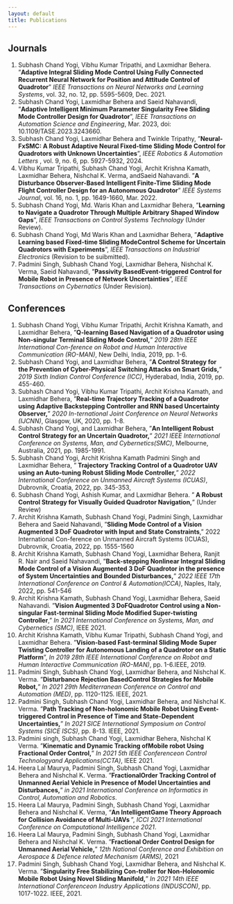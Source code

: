 ```yaml
---
layout: default
title: Publications
---
```

<script type="text/javascript" async
  src="https://cdnjs.cloudflare.com/ajax/libs/mathjax/2.7.7/MathJax.js?config=TeX-MML-AM_CHTML">
</script>

## Journals

<ol>
<!--  1 -->
  <li> <a class="highlighted">Subhash Chand Yogi</a>, Vibhu Kumar Tripathi, and Laxmidhar Behera. ”<b>Adaptive Integral Sliding Mode Control Using Fully Connected Recurrent Neural Network for Position and Attitude Control of Quadrotor</b>” <i>IEEE Transactions on Neural Networks and Learning Systems</i>, vol. 32, no. 12, pp. 5595-5609, Dec. 2021. </li>
<!--  2 -->
  <li> <a class="highlighted">Subhash Chand Yogi</a>, Laxmidhar Behera and Saeid Nahavandi, ”<b>Adaptive Intelligent Minimum Parameter Singularity Free Sliding Mode Controller Design for Quadrotor</b>”, <i>IEEE Transactions on Automation Science and Engineering</i>, Mar. 2023, doi: 10.1109/TASE.2023.3243660.</li>
<!--  3 -->
  <li> <a class="highlighted">Subhash Chand Yogi</a>, Laxmidhar Behera and Twinkle Tripathy, ”<b>Neural-FxSMC: A Robust Adaptive Neural Fixed-time Sliding Mode Control for Quadrotors with Unknown Uncertainties</b>”, <i>IEEE Robotics & Automation Letters </i> , vol. 9, no. 6, pp. 5927-5932, 2024.</li>
<!--  4 -->
  <li> Vibhu Kumar Tripathi, <a class="highlighted">Subhash Chand Yogi</a>, Archit Krishna Kamath, Laxmidhar Behera, Nishchal K. Verma, andSaeid Nahavandi. ”<b>A Disturbance Observer-Based Intelligent Finite-Time Sliding Mode Flight Controller Design for an Autonomous Quadrotor</b>” <i>IEEE Systems Journal</i>, vol. 16, no. 1, pp. 1649-1660, Mar. 2022.</li>
<!--  5 -->
  <li> <a class="highlighted">Subhash Chand Yogi</a>, Md. Waris Khan and Laxmidhar Behera, ”<b>Learning to Navigate a Quadrotor Through Multiple Arbitrary Shaped Window Gaps</b>”, <i>IEEE Transactions on Control Systems Technology </i> (Under Review).</li>
<!--  6 -->
  <li> <a class="highlighted">Subhash Chand Yogi</a>, Md Waris Khan and Laxmidhar Behera, ”<b>Adaptive Learning based Fixed-time Sliding ModeControl Scheme for Uncertain Quadrotors with Experiments</b>”, <i>IEEE Transactions on Industrial Electronics </i> (Revision to be suibmitted).</li>
<!--  7 -->
  <li> Padmini Singh, <a class="highlighted">Subhash Chand Yogi</a>, Laxmidhar Behera, Nishchal K. Verma, Saeid Nahavandi, ”<b>Passivity BasedEvent-triggered Control for Mobile Robot in Presence of Network Uncertainties</b>”, <i>IEEE Transactions on Cybernatics </i> (Under Revision).</li>
</ol>


## Conferences
<ol class="square-bracket-list">
<!--  1 -->
  <li> <a class="highlighted">Subhash Chand Yogi</a>, Vibhu Kumar Tripathi, Archit Krishna Kamath, and Laxmidhar Behera, ”<b>Q-learning Based Navigation of a Quadrotor using Non-singular Terminal Sliding Mode Control,</b>” <i>2019 28th IEEE International Con-ference on Robot and Human Interactive Communication (RO-MAN)</i>, New Delhi, India, 2019, pp. 1-6. </li>
<!--  2 -->
  <li> <a class="highlighted">Subhash Chand Yogi</a>, and Laxmidhar Behera, ”<b>A Control Strategy for the Prevention of Cyber-Physical Switching Attacks on Smart Grids,</b>” <i>2019 Sixth Indian Control Conference (ICC)</i>, Hyderabad, India, 2019, pp. 455-460.</li>
<!--  3 -->
  <li> <a class="highlighted">Subhash Chand Yogi</a>, Vibhu Kumar Tripathi, Archit Krishna Kamath, and Laxmidhar Behera, ”<b>Real-time Trajectory Tracking of a Quadrotor using Adaptive Backstepping Controller and RNN based Uncertainty Observer,</b>” <i>2020 In-ternational Joint Conference on Neural Networks (IJCNN)</i>, Glasgow, UK, 2020, pp. 1-8.</li>
<!--  4 -->
  <li> <a class="highlighted">Subhash Chand Yogi</a>, and Laxmidhar Behera, ”<b>An Intelligent Robust Control Strategy for an Uncertain Quadrotor,</b>” <i>2021 IEEE International Conference on Systems, Man, and Cybernetics(SMC)</i>, Melbourne, Australia, 2021, pp. 1985-1991.</li>
<!--  5 -->
  <li> <a class="highlighted">Subhash Chand Yogi</a>, Archit Krishna Kamath Padmini Singh and Laxmidhar Behera, ”<b> Trajectory Tracking Control of a Quadrotor UAV using an Auto-tuning Robust Sliding Mode Controller,</b>” <i>2022 International Conference on Unmanned Aircraft Systems (ICUAS)</i>, Dubrovnik, Croatia, 2022, pp. 345-353,</li>
<!--  6 -->
  <li> <a class="highlighted">Subhash Chand Yogi</a>, Ashish Kumar, and Laxmidhar Behera. ”<b> A Robust Control Strategy for Visually Guided Quadrotor Navigation,</b>” (Under Review)</li>
<!--  7 -->
  <li> Archit Krishna Kamath, <a class="highlighted">Subhash Chand Yogi</a>, Padmini Singh, Laxmidhar Behera and Saeid Nahavandi, ”<b>Sliding Mode Control of a Vision Augmented 3 DoF Quadrotor with Input and State Constraints</b>,” 2022 International Con-ference on Unmanned Aircraft Systems (ICUAS)</i>, Dubrovnik, Croatia, 2022, pp. 1555-1560</li>
<!--  8 -->
  <li> Archit Krishna Kamath, <a class="highlighted">Subhash Chand Yogi</a>, Laxmidhar Behera, Ranjit R. Nair and Saeid Nahavandi, ”<b>Back-stepping Nonlinear Integral Sliding Mode Control of a Vision Augmented 3 DoF Quadrotor in the presence of System Uncertainties and Bounded Disturbances,</b>” <i>2022 IEEE 17th International Conference on Control & Automation(ICCA)</i>, Naples, Italy, 2022, pp. 541-546</li>
<!--  9 -->
  <li> Archit Krishna Kamath, <a class="highlighted">Subhash Chand Yogi</a>, Laxmidhar Behera, Saeid Nahavandi. ”<b>Vision Augmented 3 DoFQuadrotor Control using a Non-singular Fast-terminal Sliding Mode Modified Super-twisting Controller</b>,” <i> In 2021 International Conference on Systems, Man, and Cybernetics (SMC)</i>, IEEE 2021.</li>
<!--  10 -->
  <li> Archit Krishna Kamath, Vibhu Kumar Tripathi, <a class="highlighted">Subhash Chand Yogi</a>, and Laxmidhar Behera. ”<b>Vision-based Fast-terminal Sliding Mode Super Twisting Controller for Autonomous Landing of a Quadrotor on a Static Platform</b>”, <i> In 2019 28th IEEE International Conference on Robot and Human Interactive Communication (RO-MAN)</i>, pp. 1-6.IEEE, 2019.</li>
<!--  11 -->
  <li> Padmini Singh, <a class="highlighted">Subhash Chand Yogi</a>, Laxmidhar Behera, and Nishchal K. Verma. ”<b>Disturbance Rejection BasedControl Strategies for Mobile Robot,</b>” <i>In 2021 29th Mediterranean Conference on Control and Automation (MED)</i>, pp. 1120-1125. IEEE, 2021.</li>
<!--  12 -->
  <li> Padmini Singh, <a class="highlighted">Subhash Chand Yogi</a>, Laxmidhar Behera, and Nishchal K. Verma. ”<b>Path Tracking of Non-holonomic Mobile Robot Using Event-triggered Control in Presence of Time and State-Dependent Uncertainties,</b>” <i> In 2021 SICE International Symposium on Control Systems (SICE ISCS)</i>, pp. 8-13. IEEE, 2021.</li>
<!--  13 -->
  <li> Padmini singh, <a class="highlighted">Subhash Chand Yogi</a>, Laxmidhar Behera, Nishchal K Verma. ”<b>Kinematic and Dynamic Tracking ofMobile robot Using Fractional Order Control,</b>” <i> In 2021 5th IEEE Conferenceon Control Technologyand Applications(CCTA)</i>, IEEE 2021.</li>
<!--  14 -->
  <li> Heera Lal Maurya, Padmini Singh, <a class="highlighted">Subhash Chand Yogi</a>, Laxmidhar Behera and Nishchal K. Verma. ”<b>FractionalOrder Tracking Control of Unmanned Aerial Vehicle in Presence of Model Uncertainties and Disturbances,</b>” <i> in 2021 International Conference on Informatics in Control, Automation and Robotics</i>.</li>
<!--  15 -->
  <li> Heera Lal Maurya, Padmini Singh, <a class="highlighted">Subhash Chand Yogi</a>, Laxmidhar Behera and Nishchal K. Verma, “<b>An IntelligentGame Theory Approach for Collision Avoidance of Multi-UAVs </b>”, <i> ICCI 2021 International Conference on Computational Intelligence 2021</i>.</li>
<!--  16 -->
  <li> Heera Lal Maurya, Padmini Singh, <a class="highlighted">Subhash Chand Yogi</a>, Laxmidhar Behera and Nishchal K. Verma. ”<b>Fractional Order Control Design for Unmanned Aerial Vehicle,</b>” <i> 12th National Conference and Exhibition on Aerospace & Defence related Mechanism (ARMS),</i> 2021</li>
<!--  17 -->
  <li> Padmini Singh, <a class="highlighted">Subhash Chand Yogi</a>, Laxmidhar Behera, and Nishchal K. Verma. ”<b>Singularity Free Stabilizing Con-troller for Non-Holonomic Mobile Robot Using Novel Sliding Manifold,</b>” <i> In 2021 14th IEEE International Conferenceon Industry Applications (INDUSCON)</i>, pp. 1017-1022. IEEE, 2021.</li>
<!--  18 -->
</ol>



